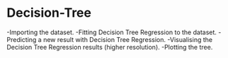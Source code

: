 # Decision-Tree

-Importing the dataset.
-Fitting Decision Tree Regression to the dataset.
-Predicting a new result with Decision Tree Regression.
-Visualising the Decision Tree Regression results (higher resolution).
-Plotting the tree.
